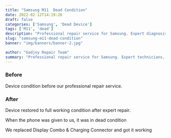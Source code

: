 ```yaml
---
title: "Samsung M11  Dead Condition"
date: 2022-02-12T14:19:26
draft: false
categories: ['Samsung', 'Dead Device']
tags: ['M11', 'dead']
description: "Professional repair service for Samsung. Expert diagnosis and quality repairs in Bangalore."
slug: "samsung-m11-dead-condition"
banner: "img/banners/banner-2.jpg"

author: "Gadjoy Repair Team"
summary: "Professional repair service for Samsung. Expert technicians, quality parts, warranty included."
---
```


### Before

Device condition before our professional repair service.

### After

Device restored to full working condition after expert repair.

When the phone was given to us, it was in dead condition

We replaced Display Combo & Charging Connector and got it working